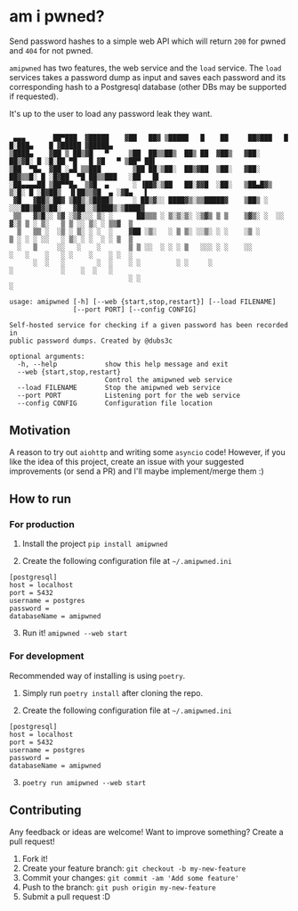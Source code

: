 # am i pwned?

Send password hashes to a simple web API which will return `200` for pwned and `404` for not pwned.

`amipwned` has two features, the web service and the `load` service. The `load` services takes a password dump as input and saves each password and its corresponding hash to a Postgresql database (other DBs may be supported if requested).

It's up to the user to load any password leak they want.

```                                                                                                     
                                                                                                         
 ▄▄▄       ██▀███  ▓█████    ▓██   ██▓ ▒█████   █    ██     ██▓███   █     █░███▄    █ ▓█████ ▓█████▄    
▒████▄    ▓██ ▒ ██▒▓█   ▀     ▒██  ██▒▒██▒  ██▒ ██  ▓██▒   ▓██░  ██▒▓█░ █ ░█░██ ▀█   █ ▓█   ▀ ▒██▀ ██▌   
▒██  ▀█▄  ▓██ ░▄█ ▒▒███        ▒██ ██░▒██░  ██▒▓██  ▒██░   ▓██░ ██▓▒▒█░ █ ░█▓██  ▀█ ██▒▒███   ░██   █▌   
░██▄▄▄▄██ ▒██▀▀█▄  ▒▓█  ▄      ░ ▐██▓░▒██   ██░▓▓█  ░██░   ▒██▄█▓▒ ▒░█░ █ ░█▓██▒  ▐▌██▒▒▓█  ▄ ░▓█▄   ▌   
 ▓█   ▓██▒░██▓ ▒██▒░▒████▒     ░ ██▒▓░░ ████▓▒░▒▒█████▓    ▒██▒ ░  ░░░██▒██▓▒██░   ▓██░░▒████▒░▒████▓    
 ▒▒   ▓▒█░░ ▒▓ ░▒▓░░░ ▒░ ░      ██▒▒▒ ░ ▒░▒░▒░ ░▒▓▒ ▒ ▒    ▒▓▒░ ░  ░░ ▓░▒ ▒ ░ ▒░   ▒ ▒ ░░ ▒░ ░ ▒▒▓  ▒    
  ▒   ▒▒ ░  ░▒ ░ ▒░ ░ ░  ░    ▓██ ░▒░   ░ ▒ ▒░ ░░▒░ ░ ░    ░▒ ░       ▒ ░ ░ ░ ░░   ░ ▒░ ░ ░  ░ ░ ▒  ▒    
  ░   ▒     ░░   ░    ░       ▒ ▒ ░░  ░ ░ ░ ▒   ░░░ ░ ░    ░░         ░   ░    ░   ░ ░    ░    ░ ░  ░    
      ░  ░   ░        ░  ░    ░ ░         ░ ░     ░                     ░            ░    ░  ░   ░       
                              ░ ░                                                              ░         
                                                                                                         
usage: amipwned [-h] [--web {start,stop,restart}] [--load FILENAME]                                      
                [--port PORT] [--config CONFIG]                                                          
                                                                                                         
Self-hosted service for checking if a given password has been recorded in                                
public password dumps. Created by @dubs3c                                                                
                                                                                                         
optional arguments:                                                                                      
  -h, --help            show this help message and exit                                                  
  --web {start,stop,restart}                                                                             
                        Control the amipwned web service                                                 
  --load FILENAME       Stop the amipwned web service                                                    
  --port PORT           Listening port for the web service                                               
  --config CONFIG       Configuration file location                                                      
```

## Motivation

A reason to try out `aiohttp` and writing some `asyncio` code! However, if you like the idea of this project, create an issue with your suggested improvements (or send a PR) and I'll maybe implement/merge them :)

## How to run

### For production

1. Install the project
`pip install amipwned`

2. Create the following configuration file at `~/.amipwned.ini`
```
[postgresql]
host = localhost
port = 5432
username = postgres
password =
databaseName = amipwned
```

3. Run it!
`amipwned --web start`

### For development
Recommended way of installing is using `poetry`.
1. Simply run `poetry install` after cloning the repo.

2. Create the following configuration file at `~/.amipwned.ini`
```
[postgresql]
host = localhost
port = 5432
username = postgres
password =
databaseName = amipwned
```

3. `poetry run amipwned --web start`


## Contributing
Any feedback or ideas are welcome! Want to improve something? Create a pull request!

1. Fork it!
2. Create your feature branch: `git checkout -b my-new-feature`
3. Commit your changes: `git commit -am 'Add some feature'`
4. Push to the branch: `git push origin my-new-feature`
5. Submit a pull request :D